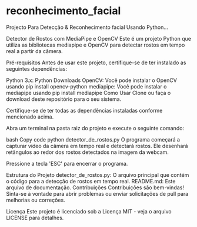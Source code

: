 # reconhecimento_facial
Projecto Para Detecção &amp; Reconhecimento facial Usando Python...

Detector de Rostos com MediaPipe e OpenCV
Este é um projeto Python que utiliza as bibliotecas mediapipe e OpenCV para detectar rostos em tempo real a partir da câmera.

Pré-requisitos
Antes de usar este projeto, certifique-se de ter instalado as seguintes dependências:

Python 3.x: Python Downloads
OpenCV: Você pode instalar o OpenCV usando pip install opencv-python
mediapipe: Você pode instalar o mediapipe usando pip install mediapipe
Como Usar
Clone ou faça o download deste repositório para o seu sistema.

Certifique-se de ter todas as dependências instaladas conforme mencionado acima.

Abra um terminal na pasta raiz do projeto e execute o seguinte comando:

bash
Copy code
python detector_de_rostos.py
O programa começará a capturar vídeo da câmera em tempo real e detectará rostos. Ele desenhará retângulos ao redor dos rostos detectados na imagem da webcam.

Pressione a tecla 'ESC' para encerrar o programa.

Estrutura do Projeto
detector_de_rostos.py: O arquivo principal que contém o código para a detecção de rostos em tempo real.
README.md: Este arquivo de documentação.
Contribuições
Contribuições são bem-vindas! Sinta-se à vontade para abrir problemas ou enviar solicitações de pull para melhorias ou correções.

Licença
Este projeto é licenciado sob a Licença MIT - veja o arquivo LICENSE para detalhes.
